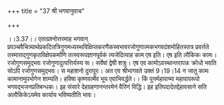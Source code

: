 +++
title = "37 श्री भगवानुवाच"

+++
  
  
।।3.37।। एतत्प्रश्नोत्तरमाह भगवान्
प्रपञ्चवैचित्र्यार्थप्रकटितत्रिगुणमध्यस्थविक्षिप्तकरणैकस्वभावरजोगुणात्मकभगवदंशमोहितस्तत्र
प्रवर्त्तते तस्मात्तद्गुणकृतविक्षेपकर्माणि तत्स्वरूपज्ञानपूर्वकं
त्यजेदित्याह काम एष इति। एष इति लौकिकः कामः। रजोगुणसमुद्भवः
रजोगुणादुत्पत्तिर्यस्य सः। सर्वेषां द्वेषी शत्रुः। एष एव
कामोऽवस्थान्तरापन्नः क्रोधो भवति सोऽपि रजोगुणसमुद्भवः। स महाशनो
दुरापूरः। अत एव श्रीभागवते उक्तं 9।19।14 न जातु कामः कामानामुपभोगेन
शाम्यति। हविषा कृष्णवर्त्मेव भूय एवाभिवर्द्धते।। किं पुनर्महापाप्मा
महापापरूपो भगवद्भजनप्रतिबन्धकः। इह संसारे देहग्रहणानन्तरमेनं वैरिणं
विद्धि। इह इतिपदादेतद्देहावसाने सति अलौकिकेऽयमेव कार्याय भविष्यतीति
भावः।  
  
